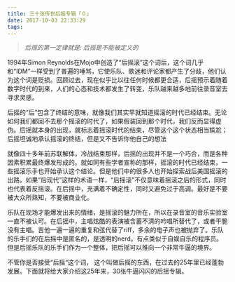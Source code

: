 ```yaml
---
title: 三十张传世后摇专辑「０」
date: 2017-10-03 22:33:29
tags:
---
```

> *后摇的第一定律就是: 后摇是不能被定义的*

1994年Simon Reynolds在Mojo中创造了“后摇滚”这个词后，这个词几乎和“IDM”一样受到了普遍的唾骂，它使乐队、歌迷和评论家都产生了分歧，他们认为这个词是贬损。回顾过去，现在似乎比以往任何时候都更合适，后摇预示着随着数字时代的到来，人们的心态和技术都发生了转变，乐队越来越多地前往录音室去寻求灵感。

后摇的“后”包含了终结的意味，就像我们其实早就知道摇滚的时代已经结束。无论如何我们都回不去那个摇滚的时代了，如果假装回到那个时代，我们反而显得虚伪。后摇就本身的出现，就标志着摇滚时代的结束，尽管这个这个状态相当尴尬；后摇坦诚地承认摇滚的终结，但是又不告诉你他自己的想法

就像四十多年前苏联解体，冷战结束那样，后摇的出现并不是一个巧合，而是各种因素积累最终爆发形成的。就如同有些学者宣称的那样，摇滚的时代已经结束，一些摇滚乐手也开始承认这个结论。但是他们中的很多人也开始探索战后美国摇滚的出路。如果“后现代”这样的术语一样，“后摇滚”不仅意味着摇滚之后的形式，同时也代表着反摇滚。在后摇中，充满着不确定性，同时又避免过于高调。最好是不要被大众所熟知，不要被商业化。

乐队在现场才能爆发出来的情绪，是摇滚的魅力所在，所以在录音室的音乐实验室一直不被认可。在后摇中，主唱炫酷的表演被含蓄不清的吟唱所替代了，或者干脆没有主唱。吉他一遍一遍的重复和弦代替了riff，多余的电子声也被抛弃了。乐队的乐手们的在后摇中是匿名的，是透明的nerd。有点类似于自娱自乐的程序员。但是后摇乐队的乐手们作为一个整体，把后摇可以推向一个非常牛逼的境界。

不管你是否接受“后摇“这个词， 这个叫做后摇的东西，在过去的25年里已经蓬勃发展。下面就将给大家介绍这25年来，30张牛逼闪闪的后摇专辑。